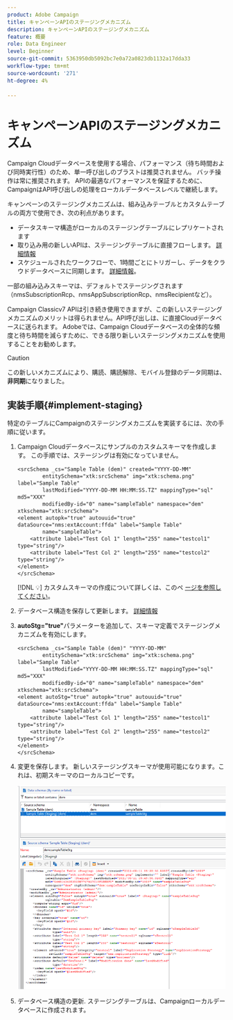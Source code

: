 ```yaml
---
product: Adobe Campaign
title: キャンペーンAPIのステージングメカニズム
description: キャンペーンAPIのステージングメカニズム
feature: 概要
role: Data Engineer
level: Beginner
source-git-commit: 5363950db5092bc7e0a72a0823db1132a17dda33
workflow-type: tm+mt
source-wordcount: '271'
ht-degree: 4%

---
```


# キャンペーンAPIのステージングメカニズム

Campaign Cloudデータベースを使用する場合、パフォーマンス（待ち時間および同時実行性）のため、単一呼び出しのブラストは推奨されません。 バッチ操作は常に推奨されます。 APIの最適なパフォーマンスを保証するために、CampaignはAPI呼び出しの処理をローカルデータベースレベルで継続します。

キャンペーンのステージングメカニズムは、組み込みテーブルとカスタムテーブルの両方で使用でき、次の利点があります。

* データスキーマ構造がローカルのステージングテーブルにレプリケートされます
* 取り込み用の新しいAPIは、ステージングテーブルに直接フローします。 [詳細情報](new-apis.md)
* スケジュールされたワークフローで、1時間ごとにトリガーし、データをクラウドデータベースに同期します。 [詳細情報](../config/replication.md)。

一部の組み込みスキーマは、デフォルトでステージングされます（nmsSubscriptionRcp、nmsAppSubscriptionRcp、nmsRecipientなど）。

Campaign Classicv7 APIは引き続き使用できますが、この新しいステージングメカニズムのメリットは得られません。API呼び出しは、に直接Cloudデータベースに送られます。 Adobeでは、Campaign Cloudデータベースの全体的な頻度と待ち時間を減らすために、できる限り新しいステージングメカニズムを使用することをお勧めします。

>[!CAUTION]
>
>この新しいメカニズムにより、購読、購読解除、モバイル登録のデータ同期は、**非同期**&#x200B;になりました。


## 実装手順{#implement-staging}

特定のテーブルにCampaignのステージングメカニズムを実装するには、次の手順に従います。

1. Campaign Cloudデータベースにサンプルのカスタムスキーマを作成します。 この手順では、ステージングは有効になっていません。

   ```
   <srcSchema _cs="Sample Table (dem)" created="YYYY-DD-MM"
           entitySchema="xtk:srcSchema" img="xtk:schema.png" label="Sample Table"
           lastModified="YYYY-DD-MM HH:MM:SS.TZ" mappingType="sql" md5="XXX"
           modifiedBy-id="0" name="sampleTable" namespace="dem" xtkschema="xtk:srcSchema">
   <element autopk="true" autouuid="true" dataSource="nms:extAccount:ffda" label="Sample Table"
           name="sampleTable">
       <attribute label="Test Col 1" length="255" name="testcol1" type="string"/>
       <attribute label="Test Col 2" length="255" name="testcol2" type="string"/>
   </element>
   </srcSchema>
   ```

   [!DNL :bulb:] カスタムスキーマの作成について詳しくは、このペ [ージを参照してください](create-schema.md)。

1. データベース構造を保存して更新します。  [詳細情報](update-database-structure.md)

1. **autoStg=&quot;true&quot;**&#x200B;パラメーターを追加して、スキーマ定義でステージングメカニズムを有効にします。

   ```
   <srcSchema _cs="Sample Table (dem)" "YYYY-DD-MM"
           entitySchema="xtk:srcSchema" img="xtk:schema.png" label="Sample Table"
           lastModified="YYYY-DD-MM HH:MM:SS.TZ" mappingType="sql" md5="XXX"
           modifiedBy-id="0" name="sampleTable" namespace="dem" xtkschema="xtk:srcSchema">
   <element autoStg="true" autopk="true" autouuid="true" dataSource="nms:extAccount:ffda" label="Sample Table"
           name="sampleTable">
       <attribute label="Test Col 1" length="255" name="testcol1" type="string"/>
       <attribute label="Test Col 2" length="255" name="testcol2" type="string"/>
   </element>
   </srcSchema>
   ```

1. 変更を保存します。 新しいステージングスキーマが使用可能になります。これは、初期スキーマのローカルコピーです。

   ![](assets/staging-mechanism.png)

1. データベース構造の更新. ステージングテーブルは、Campaignローカルデータベースに作成されます。
